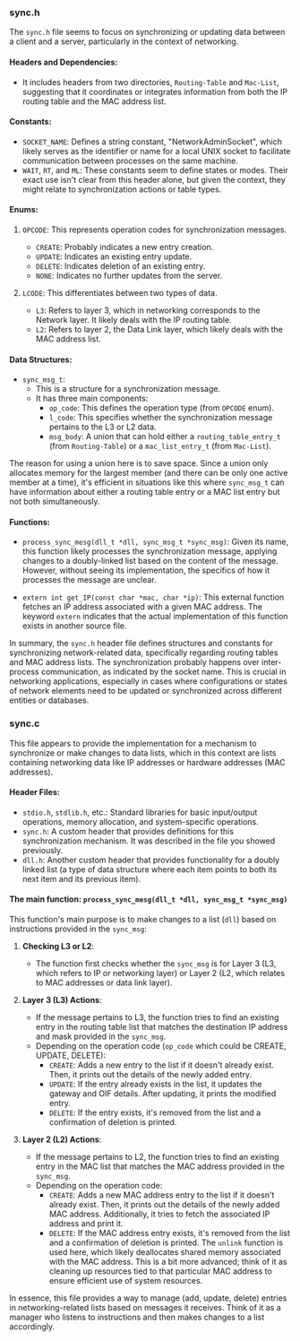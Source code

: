 ### sync.h

The `sync.h` file seems to focus on synchronizing or updating data between a client and a server, particularly in the context of networking.

#### Headers and Dependencies:
- It includes headers from two directories, `Routing-Table` and `Mac-List`, suggesting that it coordinates or integrates information from both the IP routing table and the MAC address list.

#### Constants:
- `SOCKET_NAME`: Defines a string constant, "NetworkAdminSocket", which likely serves as the identifier or name for a local UNIX socket to facilitate communication between processes on the same machine.
- `WAIT`, `RT`, and `ML`: These constants seem to define states or modes. Their exact use isn't clear from this header alone, but given the context, they might relate to synchronization actions or table types.

#### Enums:
1. `OPCODE`: This represents operation codes for synchronization messages.
   - `CREATE`: Probably indicates a new entry creation.
   - `UPDATE`: Indicates an existing entry update.
   - `DELETE`: Indicates deletion of an existing entry.
   - `NONE`: Indicates no further updates from the server.

2. `LCODE`: This differentiates between two types of data.
   - `L3`: Refers to layer 3, which in networking corresponds to the Network layer. It likely deals with the IP routing table.
   - `L2`: Refers to layer 2, the Data Link layer, which likely deals with the MAC address list.

#### Data Structures:
- `sync_msg_t`: 
   - This is a structure for a synchronization message.
   - It has three main components:
     - `op_code`: This defines the operation type (from `OPCODE` enum).
     - `l_code`: This specifies whether the synchronization message pertains to the L3 or L2 data.
     - `msg_body`: A union that can hold either a `routing_table_entry_t` (from `Routing-Table`) or a `mac_list_entry_t` (from `Mac-List`).

The reason for using a union here is to save space. Since a union only allocates memory for the largest member (and there can be only one active member at a time), it's efficient in situations like this where `sync_msg_t` can have information about either a routing table entry or a MAC list entry but not both simultaneously.

#### Functions:

- `process_sync_mesg(dll_t *dll, sync_msg_t *sync_msg)`: Given its name, this function likely processes the synchronization message, applying changes to a doubly-linked list based on the content of the message. However, without seeing its implementation, the specifics of how it processes the message are unclear.
  
- `extern int get_IP(const char *mac, char *ip)`: This external function fetches an IP address associated with a given MAC address. The keyword `extern` indicates that the actual implementation of this function exists in another source file.

In summary, the `sync.h` header file defines structures and constants for synchronizing network-related data, specifically regarding routing tables and MAC address lists. The synchronization probably happens over inter-process communication, as indicated by the socket name. This is crucial in networking applications, especially in cases where configurations or states of network elements need to be updated or synchronized across different entities or databases.

### sync.c

This file appears to provide the implementation for a mechanism to synchronize or make changes to data lists, which in this context are lists containing networking data like IP addresses or hardware addresses (MAC addresses).

#### **Header Files**:

- `stdio.h`, `stdlib.h`, etc.: Standard libraries for basic input/output operations, memory allocation, and system-specific operations.
- `sync.h`: A custom header that provides definitions for this synchronization mechanism. It was described in the file you showed previously.
- `dll.h`: Another custom header that provides functionality for a doubly linked list (a type of data structure where each item points to both its next item and its previous item).

#### **The main function: `process_sync_mesg(dll_t *dll, sync_msg_t *sync_msg)`**

This function's main purpose is to make changes to a list (`dll`) based on instructions provided in the `sync_msg`:

1. **Checking L3 or L2**: 
   - The function first checks whether the `sync_msg` is for Layer 3 (L3, which refers to IP or networking layer) or Layer 2 (L2, which relates to MAC addresses or data link layer). 

2. **Layer 3 (L3) Actions**:
   - If the message pertains to L3, the function tries to find an existing entry in the routing table list that matches the destination IP address and mask provided in the `sync_msg`.
   - Depending on the operation code (`op_code` which could be CREATE, UPDATE, DELETE):
     - `CREATE`: Adds a new entry to the list if it doesn't already exist. Then, it prints out the details of the newly added entry.
     - `UPDATE`: If the entry already exists in the list, it updates the gateway and OIF details. After updating, it prints the modified entry.
     - `DELETE`: If the entry exists, it's removed from the list and a confirmation of deletion is printed.

3. **Layer 2 (L2) Actions**:
   - If the message pertains to L2, the function tries to find an existing entry in the MAC list that matches the MAC address provided in the `sync_msg`.
   - Depending on the operation code:
     - `CREATE`: Adds a new MAC address entry to the list if it doesn't already exist. Then, it prints out the details of the newly added MAC address. Additionally, it tries to fetch the associated IP address and print it.
     - `DELETE`: If the MAC address entry exists, it's removed from the list and a confirmation of deletion is printed. The `unlink` function is used here, which likely deallocates shared memory associated with the MAC address. This is a bit more advanced; think of it as cleaning up resources tied to that particular MAC address to ensure efficient use of system resources.

In essence, this file provides a way to manage (add, update, delete) entries in networking-related lists based on messages it receives. Think of it as a manager who listens to instructions and then makes changes to a list accordingly.
